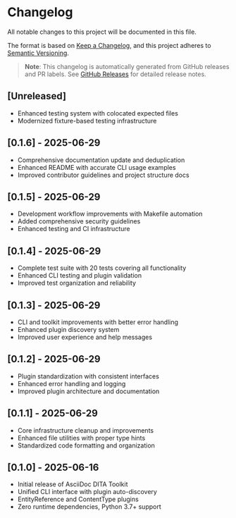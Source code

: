 # Changelog

All notable changes to this project will be documented in this file.

The format is based on [Keep a Changelog](https://keepachangelog.com/en/1.0.0/),
and this project adheres to [Semantic Versioning](https://semver.org/spec/v2.0.0.html).

> **Note**: This changelog is automatically generated from GitHub releases and PR labels.
> See [GitHub Releases](https://github.com/rolfedh/asciidoc-dita-toolkit/releases) for detailed release notes.

## [Unreleased]

- Enhanced testing system with colocated expected files
- Modernized fixture-based testing infrastructure

## [0.1.6] - 2025-06-29

- Comprehensive documentation update and deduplication
- Enhanced README with accurate CLI usage examples
- Improved contributor guidelines and project structure docs

## [0.1.5] - 2025-06-29

- Development workflow improvements with Makefile automation
- Added comprehensive security guidelines
- Enhanced testing and CI infrastructure

## [0.1.4] - 2025-06-29

- Complete test suite with 20 tests covering all functionality
- Enhanced CLI testing and plugin validation
- Improved test organization and reliability

## [0.1.3] - 2025-06-29

- CLI and toolkit improvements with better error handling
- Enhanced plugin discovery system
- Improved user experience and help messages

## [0.1.2] - 2025-06-29

- Plugin standardization with consistent interfaces
- Enhanced error handling and logging
- Improved plugin architecture and documentation

## [0.1.1] - 2025-06-29

- Core infrastructure cleanup and improvements
- Enhanced file utilities with proper type hints
- Standardized code formatting and organization

## [0.1.0] - 2025-06-16

- Initial release of AsciiDoc DITA Toolkit
- Unified CLI interface with plugin auto-discovery
- EntityReference and ContentType plugins
- Zero runtime dependencies, Python 3.7+ support
